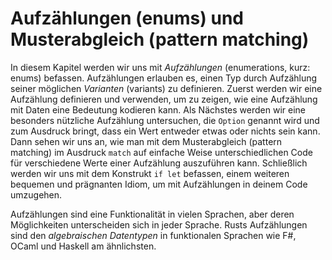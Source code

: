 # Aufzählungen (enums) und Musterabgleich (pattern matching)

In diesem Kapitel werden wir uns mit *Aufzählungen* (enumerations, kurz: enums)
befassen. Aufzählungen erlauben es, einen Typ durch Aufzählung seiner möglichen
*Varianten* (variants) zu definieren. Zuerst werden wir eine Aufzählung
definieren und verwenden, um zu zeigen, wie eine Aufzählung mit Daten eine
Bedeutung kodieren kann. Als Nächstes werden wir eine besonders nützliche
Aufzählung untersuchen, die `Option` genannt wird und zum Ausdruck bringt, dass
ein Wert entweder etwas oder nichts sein kann. Dann sehen wir uns an, wie man
mit dem Musterabgleich (pattern matching) im Ausdruck `match` auf einfache
Weise unterschiedlichen Code für verschiedene Werte einer Aufzählung
auszuführen kann. Schließlich werden wir uns mit dem Konstrukt `if let`
befassen, einem weiteren bequemen und prägnanten Idiom, um mit Aufzählungen in
deinem Code umzugehen.

Aufzählungen sind eine Funktionalität in vielen Sprachen, aber deren
Möglichkeiten unterscheiden sich in jeder Sprache. Rusts Aufzählungen sind den
*algebraischen Datentypen* in funktionalen Sprachen wie F#, OCaml und Haskell
am ähnlichsten.
